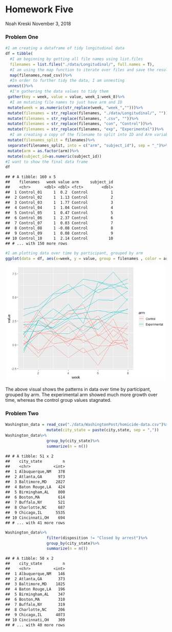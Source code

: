Homework Five
================
Noah Kreski
November 3, 2018

### Problem One

``` r
#I am creating a dataframe of tidy longitudinal data
df = tibble(
  #I am beginning by getting all file names using list.files
  filenames = list.files("./data/Longitudinal/", full.names = T),
  #I am using the map function to iterate over files and save the result as a new variable
  map(filenames,read_csv))%>%
  #In order to further tidy the data, I am unnesting
 unnest()%>%
  #I'm gathering the data values to tidy them
 gather(key = week, value = value, week_1:week_8)%>%
  #I am mutating file names to just have arm and ID
 mutate(week = as.numeric(str_replace(week, "week_","")))%>%
 mutate(filenames = str_replace(filenames, "./data/Longitudinal/", ""))%>%
 mutate(filenames = str_replace(filenames, ".csv", ""))%>%
 mutate(filenames = str_replace(filenames, "con", "Control"))%>%
 mutate(filenames = str_replace(filenames, "exp", "Experimental"))%>%
  #I am creating a copy of the filename to split into ID and Arm variables
 mutate(filenames_split = filenames)%>%
 separate(filenames_split, into = c("arm", "subject_id"), sep = "_")%>%
 mutate(arm = as.factor(arm))%>%
 mutate(subject_id=as.numeric(subject_id))
#I want to show the final data frame
df
```

    ## # A tibble: 160 x 5
    ##    filenames   week value arm     subject_id
    ##    <chr>      <dbl> <dbl> <fct>        <dbl>
    ##  1 Control_01     1  0.2  Control          1
    ##  2 Control_02     1  1.13 Control          2
    ##  3 Control_03     1  1.77 Control          3
    ##  4 Control_04     1  1.04 Control          4
    ##  5 Control_05     1  0.47 Control          5
    ##  6 Control_06     1  2.37 Control          6
    ##  7 Control_07     1  0.03 Control          7
    ##  8 Control_08     1 -0.08 Control          8
    ##  9 Control_09     1  0.08 Control          9
    ## 10 Control_10     1  2.14 Control         10
    ## # ... with 150 more rows

``` r
#I am plotting data over time by participant, grouped by arm
ggplot(data = df, aes(x=week, y = value, group = filenames , color = arm))+ geom_line()
```

![](p8105_hw5_ntk2109_files/figure-markdown_github/Problem%20One-1.png)

The above visual shows the patterns in data over time by participant, grouped by arm. The experimental arm showed much more growth over time, whereas the control group values stagnated.

### Problem Two

``` r
Washington_data = read_csv("./data/WashingtonPost/homicide-data.csv")%>%
                  mutate(city_state = paste(city,state, sep = ","))
Washington_data%>%
                  group_by(city_state)%>%
                  summarize(n = n())
```

    ## # A tibble: 51 x 2
    ##    city_state         n
    ##    <chr>          <int>
    ##  1 Albuquerque,NM   378
    ##  2 Atlanta,GA       973
    ##  3 Baltimore,MD    2827
    ##  4 Baton Rouge,LA   424
    ##  5 Birmingham,AL    800
    ##  6 Boston,MA        614
    ##  7 Buffalo,NY       521
    ##  8 Charlotte,NC     687
    ##  9 Chicago,IL      5535
    ## 10 Cincinnati,OH    694
    ## # ... with 41 more rows

``` r
Washington_data%>%
                  filter(disposition != "Closed by arrest")%>%
                  group_by(city_state)%>%
                  summarize(n = n())
```

    ## # A tibble: 50 x 2
    ##    city_state         n
    ##    <chr>          <int>
    ##  1 Albuquerque,NM   146
    ##  2 Atlanta,GA       373
    ##  3 Baltimore,MD    1825
    ##  4 Baton Rouge,LA   196
    ##  5 Birmingham,AL    347
    ##  6 Boston,MA        310
    ##  7 Buffalo,NY       319
    ##  8 Charlotte,NC     206
    ##  9 Chicago,IL      4073
    ## 10 Cincinnati,OH    309
    ## # ... with 40 more rows
